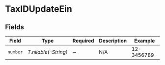 # TaxIDUpdateEin


## Fields

| Field                 | Type                  | Required              | Description           | Example               |
| --------------------- | --------------------- | --------------------- | --------------------- | --------------------- |
| `number`              | *T.nilable(::String)* | :heavy_minus_sign:    | N/A                   | 12-3456789            |